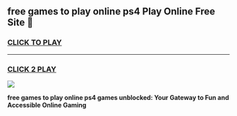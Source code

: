 
## free games to play online ps4 Play Online Free Site 👋
<h3>
<a href="https://download.freeplayer.one?title=free_games_to_play_online_ps4&ref=21F">CLICK TO PLAY</a></h3>
<hr>

<h3>
<a href="https://download.freeplayer.one?title=free_games_to_play_online_ps4&ref=21F">CLICK 2 PLAY</a>
  
</h3>

<a href="https://download.freeplayer.one?title=free_games_to_play_online_ps4&ref=21F"><img src="https://cdnb.artstation.com/p/assets/images/images/032/539/853/original/anto-thomas-button-gif.gif"></a>


**free games to play online ps4 games unblocked: Your Gateway to Fun and Accessible Online Gaming**

